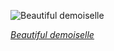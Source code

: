 
![Beautiful demoiselle](https://upload.wikimedia.org/wikipedia/commons/thumb/0/0c/Beautiful_demoiselle_%28Calopteryx_virgo%29_male_3.jpg/600px-Beautiful_demoiselle_%28Calopteryx_virgo%29_male_3.jpg)

*[Beautiful demoiselle](https://wikipedia.org/wiki/File:Beautiful_demoiselle_(Calopteryx_virgo)_male_3.jpg)*
